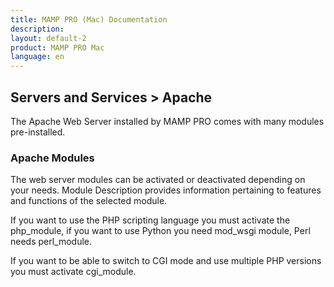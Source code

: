 ```yaml
---
title: MAMP PRO (Mac) Documentation
description: 
layout: default-2
product: MAMP PRO Mac
language: en
---
```


## Servers and Services > Apache

The Apache Web Server installed by MAMP PRO comes with many modules pre-installed.

### Apache Modules

The web server modules can be activated or deactivated depending on your needs. Module Description provides information pertaining to features and functions of the selected module.

If you want to use the PHP scripting language you must activate the php_module, if you want to use Python you need mod_wsgi module, Perl needs perl_module.

If you want to be able to switch to CGI mode and use multiple PHP versions you must activate cgi_module.
